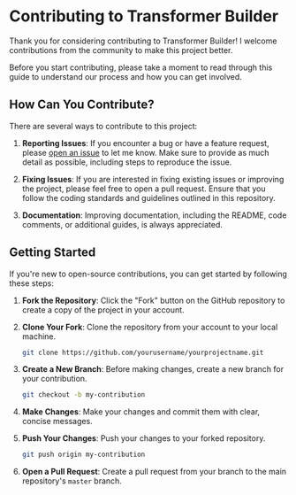 # Contributing to Transformer Builder

Thank you for considering contributing to Transformer Builder!
I welcome contributions from the community to make this project better.

Before you start contributing, please take a moment to read through this guide to understand our process and how you can
get involved.

## How Can You Contribute?

There are several ways to contribute to this project:

1. **Reporting Issues**: If you encounter a bug or have a feature request,
   please [open an issue](https://github.com/MrKekovich/transformer-builder/issues) to let me know.
   Make sure to provide as much detail as possible, including steps to reproduce the issue.

2. **Fixing Issues**: If you are interested in fixing existing issues or improving the project, please feel free to open
   a pull request. Ensure that you follow the coding standards and guidelines outlined in this repository.

3. **Documentation**: Improving documentation, including the README, code comments, or additional guides, is always
   appreciated.

## Getting Started

If you're new to open-source contributions, you can get started by following these steps:

1. **Fork the Repository**: Click the "Fork" button on the GitHub repository to create a copy of the project in your
   account.

2. **Clone Your Fork**: Clone the repository from your account to your local machine.

   ```bash
   git clone https://github.com/yourusername/yourprojectname.git
   ```

3. **Create a New Branch**: Before making changes, create a new branch for your contribution.

   ```bash
   git checkout -b my-contribution
   ```

4. **Make Changes**: Make your changes and commit them with clear, concise messages.

5. **Push Your Changes**: Push your changes to your forked repository.

   ```bash
   git push origin my-contribution
   ```

6. **Open a Pull Request**: Create a pull request from your branch to the main repository's `master` branch.